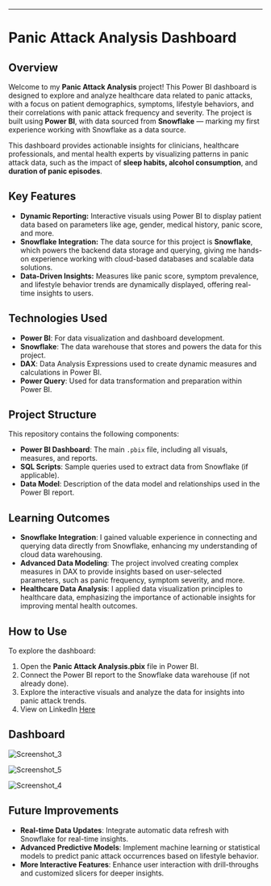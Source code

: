 ---

# **Panic Attack Analysis Dashboard**

## **Overview**

Welcome to my **Panic Attack Analysis** project! This Power BI dashboard is designed to explore and analyze healthcare data related to panic attacks, with a focus on patient demographics, symptoms, lifestyle behaviors, and their correlations with panic attack frequency and severity. The project is built using **Power BI**, with data sourced from **Snowflake** — marking my first experience working with Snowflake as a data source.

This dashboard provides actionable insights for clinicians, healthcare professionals, and mental health experts by visualizing patterns in panic attack data, such as the impact of **sleep habits, alcohol consumption**, and **duration of panic episodes**.

## **Key Features**

* **Dynamic Reporting:** Interactive visuals using Power BI to display patient data based on parameters like age, gender, medical history, panic score, and more.
* **Snowflake Integration:** The data source for this project is **Snowflake**, which powers the backend data storage and querying, giving me hands-on experience working with cloud-based databases and scalable data solutions.
* **Data-Driven Insights:** Measures like panic score, symptom prevalence, and lifestyle behavior trends are dynamically displayed, offering real-time insights to users.

## **Technologies Used**

* **Power BI**: For data visualization and dashboard development.
* **Snowflake**: The data warehouse that stores and powers the data for this project.
* **DAX**: Data Analysis Expressions used to create dynamic measures and calculations in Power BI.
* **Power Query**: Used for data transformation and preparation within Power BI.

## **Project Structure**

This repository contains the following components:

* **Power BI Dashboard**: The main `.pbix` file, including all visuals, measures, and reports.
* **SQL Scripts**: Sample queries used to extract data from Snowflake (if applicable).
* **Data Model**: Description of the data model and relationships used in the Power BI report.

## **Learning Outcomes**

* **Snowflake Integration**: I gained valuable experience in connecting and querying data directly from Snowflake, enhancing my understanding of cloud data warehousing.
* **Advanced Data Modeling**: The project involved creating complex measures in DAX to provide insights based on user-selected parameters, such as panic frequency, symptom severity, and more.
* **Healthcare Data Analysis**: I applied data visualization principles to healthcare data, emphasizing the importance of actionable insights for improving mental health outcomes.

## **How to Use**

To explore the dashboard:

1. Open the **Panic Attack Analysis.pbix** file in Power BI.
2. Connect the Power BI report to the Snowflake data warehouse (if not already done).
3. Explore the interactive visuals and analyze the data for insights into panic attack trends.
4. View on LinkedIn [Here](https://www.linkedin.com/posts/emmanuel-idowu-analyst_powerbi-snowflake-healthcareanalytics-activity-7338573276513734657-Q33O")

## **Dashboard**

![Screenshot_3](https://github.com/user-attachments/assets/219384ed-b787-40c0-bf7b-d6899cb57810)


![Screenshot_5](https://github.com/user-attachments/assets/ad712b68-0bd5-4cfd-9899-265aa6925480)


![Screenshot_4](https://github.com/user-attachments/assets/acdd6422-0628-4a17-99c3-993835bddc79)


## **Future Improvements**

* **Real-time Data Updates**: Integrate automatic data refresh with Snowflake for real-time insights.
* **Advanced Predictive Models**: Implement machine learning or statistical models to predict panic attack occurrences based on lifestyle behavior.
* **More Interactive Features**: Enhance user interaction with drill-throughs and customized slicers for deeper insights.


